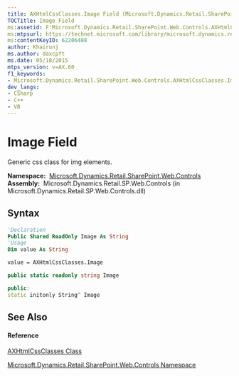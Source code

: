```yaml
---
title: AXHtmlCssClasses.Image Field (Microsoft.Dynamics.Retail.SharePoint.Web.Controls)
TOCTitle: Image Field
ms:assetid: F:Microsoft.Dynamics.Retail.SharePoint.Web.Controls.AXHtmlCssClasses.Image
ms:mtpsurl: https://technet.microsoft.com/library/microsoft.dynamics.retail.sharepoint.web.controls.axhtmlcssclasses.image(v=AX.60)
ms:contentKeyID: 62206488
author: Khairunj
ms.author: daxcpft
ms.date: 05/18/2015
mtps_version: v=AX.60
f1_keywords:
- Microsoft.Dynamics.Retail.SharePoint.Web.Controls.AXHtmlCssClasses.Image
dev_langs:
- CSharp
- C++
- VB
---
```


# Image Field

Generic css class for img elements.

**Namespace:**  [Microsoft.Dynamics.Retail.SharePoint.Web.Controls](microsoft-dynamics-retail-sharepoint-web-controls-namespace.md)  
**Assembly:**  Microsoft.Dynamics.Retail.SP.Web.Controls (in Microsoft.Dynamics.Retail.SP.Web.Controls.dll)

## Syntax

``` vb
'Declaration
Public Shared ReadOnly Image As String
'Usage
Dim value As String

value = AXHtmlCssClasses.Image
```

``` csharp
public static readonly string Image
```

``` c++
public:
static initonly String^ Image
```

## See Also

#### Reference

[AXHtmlCssClasses Class](axhtmlcssclasses-class-microsoft-dynamics-retail-sharepoint-web-controls.md)

[Microsoft.Dynamics.Retail.SharePoint.Web.Controls Namespace](microsoft-dynamics-retail-sharepoint-web-controls-namespace.md)

